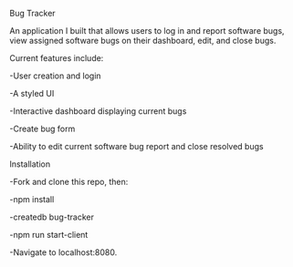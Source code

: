 Bug Tracker

An application I built that allows users to log in and report software bugs, view assigned software bugs on their dashboard, edit, and close bugs.

Current features include:

-User creation and login

-A styled UI

-Interactive dashboard displaying current bugs

-Create bug form

-Ability to edit current software bug report and close resolved bugs


Installation

-Fork and clone this repo, then:

-npm install

-createdb bug-tracker

-npm run start-client

-Navigate to localhost:8080.





